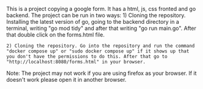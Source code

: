 This is a project copying a google form. It has a html, js, css fronted and go backend. The project can be run in two ways:
    1) Cloning the repository. Installing the latest version of go, going to the backend directory in a terminal, writing "go mod tidy" and after that writing "go run main.go". After that double click on the forms.html file.

    2) Cloning the repository. Go into the repository and run the command "docker compose up" or "sudo docker compose up" if it shows up that you don't have the permissions to do this. After that go to "http://localhost:8080/forms.html" in your browser.

Note: The project may not work if you are using firefox as your browser. If it doesn't work please open it in another browser.
